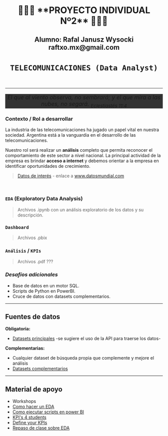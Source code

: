 <h1 align=center>🚀🚀🚀 **PROYECTO INDIVIDUAL Nº2** 🚀🚀🚀</h1>
<h2 align=center> Alumno: Rafal Janusz Wysocki raftxo.mx@gmail.com </h2>
<h1 align=center><code>TELECOMUNICACIONES (Data Analyst)</code></h1>

<br><hr>

<p align=center style='background-color:#333333;font-size:large;font-style:italic' >
El que al viento observa, no sembrará; y el que mira a las nubes, no segará. <sub>Eclestiastés 11:4</sub>
</p>

### **Contexto / Rol a desarrollar**

La industria de las telecomunicaciones ha jugado un papel vital en nuestra sociedad. Argentina está a la vanguardia en el desarrollo de las telecomunicaciones.

Nuestro rol será realizar un **análisis** completo que permita reconocer el comportamiento de este sector a nivel nacional. La principal actividad de la empresa es brindar **acceso a internet** y debemos orientar a la empresa en identificar oportunidades de crecimiento.

>[Datos de interés](https://www.datosmundial.com/america/argentina/telecomunicacion.php) - enlace a www.datosmundial.com

<br/>

### `EDA` (Exploratory Data Analysis)

>Archivos .ipynb con un análisis exploratorio de los datos y su descripción. 

### `Dashboard`

>Archivos .pbix 

### `Análisis` / `KPIs`

>Archivos .pdf ???

### _**Desafíos adicionales**_

- Base de datos en un motor SQL.
- Scripts de Python en PowerBI.
- Cruce de datos con datasets complementarios. 

<hr>

## Fuentes de datos

**Obligatoria:**

- [Datasets principales](https://datosabiertos.enacom.gob.ar/dashboards/20000/acceso-a-internet/) -se sugiere el uso de la API para traerse los datos-

**Complementarias:**
- Cualquier dataset de búsqueda propia que complemente y mejore el análisis
- [Datasets complementarios](https://datosabiertos.enacom.gob.ar/home)


<hr>

## Material de apoyo
- Workshops
- [Como hacer un EDA](https://medium.com/nerd-for-tech/how-to-do-some-basic-eda-a-guide-for-dummies-d76d9a82242c)
- [Como ejecutar scripts en power BI](https://learn.microsoft.com/es-es/power-bi/connect-data/desktop-python-scripts)
- [KPI's 4 students](https://docs.google.com/document/d/1DI0ZVgHfOfjgnXGhi8jEKzwCIjtUdgRUDe-qiiGGq8E/edit) 
- [Define your KPIs](https://medium.com/swlh/define-your-kpis-1a2072f1435)
- [Repaso de clase sobre EDA](https://www.students.soyhenry.com/classes/100?cohortId=106&videoOrdinal=1)





